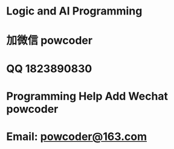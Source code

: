 # Logic and AI Programming
# 加微信 powcoder

# QQ 1823890830

# Programming Help Add Wechat powcoder

# Email: powcoder@163.com

